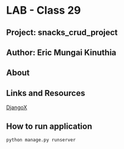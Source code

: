 # LAB - Class 29

## Project: snacks_crud_project

## Author: Eric Mungai Kinuthia

## About

## Links and Resources

[DjangoX](https://github.com/wsvincent/djangox)

## How to run application

`python manage.py runserver`
